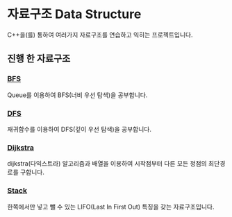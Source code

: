 # 자료구조 Data Structure
C++을(를) 통하여 여러가지 자료구조를 연습하고 익히는 프로젝트입니다.

## 진행 한 자료구조
### [BFS](https://github.com/SkyLightQP/DataStructure/tree/master/BFS.cpp)
Queue를 이용하여 BFS(너비 우선 탐색)을 공부합니다.

### [DFS](https://github.com/SkyLightQP/DataStructure/tree/master/DFS.cpp)
재귀함수를 이용하여 DFS(깊이 우선 탐색)을 공부합니다.

### [Dijkstra](https://github.com/SkyLightQP/DataStructure/tree/master/Dijkstra.cpp)
dijkstra(다익스트라) 알고리즘과 배열을 이용하여 시작점부터 다른 모든 정점의 최단경로를 구합니다.

### [Stack](https://github.com/SkyLightQP/DataStructure/tree/master/Stack.cpp)
한쪽에서만 넣고 뺄 수 있는 LIFO(Last In First Out) 특징을 갖는 자료구조입니다.